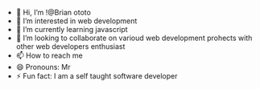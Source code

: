 - 👋 Hi, I’m !@Brian ototo
- 👀 I’m interested in web development
- 🌱 I’m currently learning javascript
- 💞️ I’m looking to collaborate on varioud web development prohects with other web developers enthusiast
- 📫 How to reach me 
- 😄 Pronouns: Mr
- ⚡ Fun fact: I am a self taught software developer

<!---
ackermann254/ackermann254 is a ✨ special ✨ repository because its `README.md` (this file) appears on your GitHub profile.
You can click the Preview link to take a look at your changes.
--->
